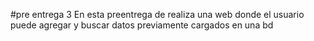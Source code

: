 #pre entrega 3 
En esta preentrega de realiza  una web donde el usuario puede agregar y buscar datos previamente cargados en una bd
